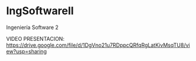 # IngSoftwareII
Ingeniería Software 2

VIDEO PRESENTACION:
https://drive.google.com/file/d/1DgVno21u7RDppcQRfqRgLatKivMsqTU8/view?usp=sharing
